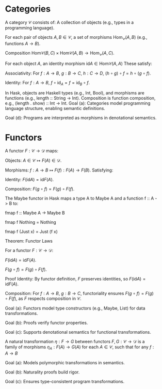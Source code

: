 # Categories

A category $\mathcal{C}$ consists of:
A collection of objects (e.g., types in a programming language).

For each pair of objects $A, B \in \mathcal{C}$, a set of morphisms $\text{Hom}_{\mathcal{C}}(A, B)$ (e.g., functions $A \to B$).

Composition $\text{Hom}{\mathcal{C}}(B, C) \times \text{Hom}{\mathcal{C}}(A, B) \to \text{Hom}_{\mathcal{C}}(A, C)$.

For each object $A$, an identity morphism $\text{id}A \in \text{Hom}{\mathcal{C}}(A, A)$
These satisfy:

Associativity: For $f: A \to B$, $g: B \to C$, $h: C \to D$, $(h \circ g) \circ f = h \circ (g \circ f)$.

Identity: For $f: A \to B$, $f \circ \text{id}_A = f = \text{id}_B \circ f$.

In Hask, objects are Haskell types (e.g., Int, Bool), and morphisms are functions (e.g., length :: String -> Int). Composition is function composition, e.g., (length . show) :: Int -> Int.
Goal (a): Categories model programming language structure, enabling semantic definitions.

Goal (d): Programs are interpreted as morphisms in denotational semantics.

# Functors

A functor $F: \mathcal{C} \to \mathcal{D}$ maps:

Objects: $A \in \mathcal{C} \mapsto F(A) \in \mathcal{D}$.

Morphisms: $f: A \to B \mapsto F(f): F(A) \to F(B)$.
Satisfying:

Identity: $F(\text{id}A) = \text{id}{F(A)}$.

Composition: $F(g \circ f) = F(g) \circ F(f)$.

The Maybe functor in Hask maps a type A to Maybe A and a function f :: A -> B to:

fmap f :: Maybe A -> Maybe B

fmap f Nothing = Nothing

fmap f (Just x) = Just (f x)

Theorem: Functor Laws

For a functor $F: \mathcal{C} \to \mathcal{D}$:

$F(\text{id}A) = \text{id}{F(A)}$.

$F(g \circ f) = F(g) \circ F(f)$.

Proof
Identity: By functor definition, $F$ preserves identities, so $F(\text{id}A) = \text{id}{F(A)}$.

Composition: For $f: A \to B$, $g: B \to C$, functoriality ensures $F(g \circ f) = F(g) \circ F(f)$, as $F$ respects composition in $\mathcal{C}$.

Goal (a): Functors model type constructors (e.g., Maybe, List) for data transformations.

Goal (b): Proofs verify functor properties.

Goal (c): Supports denotational semantics for functional transformations.


A natural transformation $\eta: F \to G$ between functors $F, G: \mathcal{C} \to \mathcal{D}$ is a family of morphisms $\eta_A: F(A) \to G(A)$ for each $A \in \mathcal{C}$, such that for any $f: A \to B$

Goal (a): Models polymorphic transformations in semantics.

Goal (b): Naturality proofs build rigor.

Goal (c): Ensures type-consistent program transformations.

